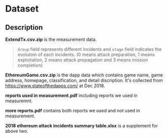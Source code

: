 # Dataset

## Description

**ExtendTx.csv.zip** is the measurement data.  

> `Group` field represents different incidents and `stage` field indicates the evolutoin of each incidents. (0 means attack preparation, 1 means exploitation, 2 means attack propagation and 3 means mission completion)



**EthereumGame.csv.zip** is the dapp data which contains game name, game address, homepage, classification, and detail discription. It's collected from <https://www.stateofthedapps.com/> at Dec 2018.



**reports used in measurement.pdf**  including reports we used in measuremnt.

**more reports.pdf** contains both reports we used and not used in measurement.

**2018 ethereum attack incidents summary table.xlsx** is a supplement for above two.



